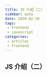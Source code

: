 ```yaml
---
title: JS 介绍（二）
sidebar: auto
date: 2020-02-20
tags:
 - frontend
 - javascript
categories:
 - articles
 - frontend
---
```


## JS 介绍（二）

